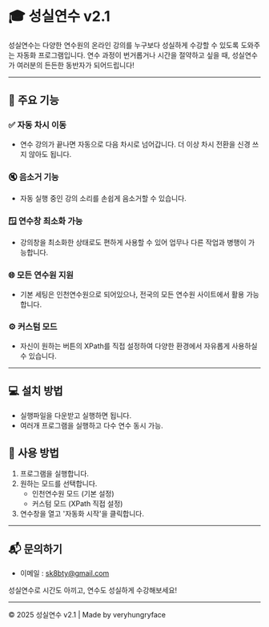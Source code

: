 # 🎓 성실연수 v2.1

성실연수는 다양한 연수원의 온라인 강의를 누구보다 성실하게 수강할 수 있도록 도와주는 자동화 프로그램입니다. 연수 과정이 번거롭거나 시간을 절약하고 싶을 때, 성실연수가 여러분의 든든한 동반자가 되어드립니다!

---

## 🚀 주요 기능

### ✅ 자동 차시 이동
- 연수 강의가 끝나면 자동으로 다음 차시로 넘어갑니다. 더 이상 차시 전환을 신경 쓰지 않아도 됩니다.

### 🔇 음소거 기능
- 자동 실행 중인 강의 소리를 손쉽게 음소거할 수 있습니다.

### 🪟 연수창 최소화 가능
- 강의창을 최소화한 상태로도 편하게 사용할 수 있어 업무나 다른 작업과 병행이 가능합니다.

### 🌐 모든 연수원 지원
- 기본 세팅은 인천연수원으로 되어있으나, 전국의 모든 연수원 사이트에서 활용 가능합니다.

### ⚙️ 커스텀 모드
- 자신이 원하는 버튼의 XPath를 직접 설정하여 다양한 환경에서 자유롭게 사용하실 수 있습니다.

---

## 💻 설치 방법
- 실행파일을 다운받고 실행하면 됩니다.
- 여러개 프로그램을 실행하고 다수 연수 동시 가능.

## 🎯 사용 방법

1. 프로그램을 실행합니다.
2. 원하는 모드를 선택합니다.
   - 인천연수원 모드 (기본 설정)
   - 커스텀 모드 (XPath 직접 설정)
3. 연수창을 열고 '자동화 시작'을 클릭합니다.

---

## 📬 문의하기

- 이메일 : [sk8bty@gmail.com](mailto:sk8bty@gmail.com)

성실연수로 시간도 아끼고, 연수도 성실하게 수강해보세요!

---

© 2025 성실연수 v2.1 | Made by veryhungryface

